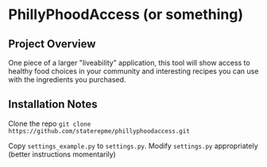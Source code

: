 PhillyPhoodAccess (or something)
===============================

Project Overview
---------------
One piece of a larger "liveability" application, this tool will show access to healthy food choices in your community and interesting recipes you can use with the ingredients you purchased.


Installation Notes
-----------------
Clone the repo `git clone https://github.com/staterepme/phillyphoodaccess.git`

Copy `settings_example.py` to `settings.py`. Modify `settings.py` appropriately (better instructions momentarily)
